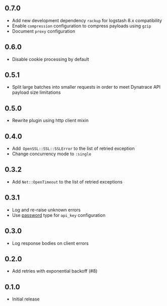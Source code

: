 ## 0.7.0

- Add new development dependency `rackup` for logstash 8.x compatibility
- Enable `compression` configuration to compress payloads using `gzip`
- Document `proxy` configuration

## 0.6.0

- Disable cookie processing by default

## 0.5.1

- Split large batches into smaller requests in order to meet Dynatrace API payload size limitations

## 0.5.0

- Rewrite plugin using http client mixin

## 0.4.0

- Add` OpenSSL::SSL::SSLError` to the list of retried exception
- Change concurrency mode to `:single`

## 0.3.2

- Add `Net::OpenTimeout` to the list of retried exceptions

## 0.3.1

- Log and re-raise unknown errors
- Use [password](https://www.elastic.co/guide/en/logstash/current/configuration-file-structure.html#password) type for `api_key` configuration

## 0.3.0

- Log response bodies on client errors

## 0.2.0

- Add retries with exponential backoff (#8)

## 0.1.0

- Initial release
